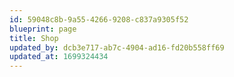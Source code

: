 ```yaml
---
id: 59048c8b-9a55-4266-9208-c837a9305f52
blueprint: page
title: Shop
updated_by: dcb3e717-ab7c-4904-ad16-fd20b558ff69
updated_at: 1699324434
---
```

